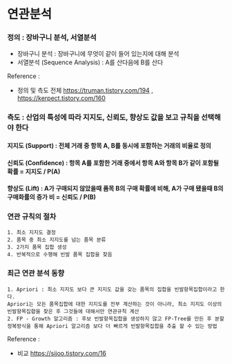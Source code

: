 # 연관분석

### 정의 : 장바구니 분석, 서열분석 
- 장바구니 분석 : 장바구니에 무엇이 같이 들어 있는지에 대해 분석
- 서열분석 (Sequence Analysis) : A를 산다음에 B를 산다

Reference : 
- 정의 및 측도 전체 https://truman.tistory.com/194 , https://kerpect.tistory.com/160


### 측도 : 산업의 특성에 따라 지지도, 신뢰도, 향상도 값을 보고 규칙을 선택해야 한다

#### 지지도 (Support) : 전체 거래 중 항목 A, B를 동시에 포함하는 거래의 비율로 정의 
#### 신뢰도 (Confidence) : 항목 A를 포함한 거래 중에서 항목 A와 항목 B가 같이 포함될 확률 = 지지도 / P(A)
#### 향상도 (Lift) : A가 구매되지 않았을때 품목 B의 구매 확률에 비해, A가 구매 됐을때 B의 구매화률의 증가 비 = 신뢰도 / P(B)

### 연관 규칙의 절차
    1. 최소 지지도 결정
    2. 품목 중 최소 지지도를 넘는 품목 분류
    3. 2가지 품목 집합 생성
    4. 반복적으로 수행해 빈발 품목 집합을 찾음 


### 최근 연관 분석 동향
    1. Apriori : 최소 지지도 보다 큰 지지도 값을 갖는 품목의 집합을 빈발항목집합이라고 한다. 
    Apriori는 모든 품목집합에 대한 지지도를 전부 계산하는 것이 아니라, 최소 지지도 이상의 빈발항목집햡을 찾은 후 그것들에 대해서만 연관규칙 계산
    2. FP - Growth 알고리즘 : 후보 빈발항목집합을 생성하지 않고 FP-Tree를 만든 후 분할정복방식을 통해 Apriori 알고리즘 보다 더 빠르게 빈발항목집합을 추출 할 수 있는 방법 

Reference :
- 비교 https://sijoo.tistory.com/16


